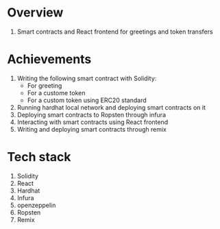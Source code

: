# Overview

1. Smart contracts and React frontend for greetings and token transfers

# Achievements

1. Writing the following smart contract with Solidity:
    - For greeting
    - For a custome token
    - For a custom token using ERC20 standard
2. Running hardhat local network and deploying smart contracts on it
3. Deploying smart contracts to Ropsten through infura
4. Interacting with smart contracts using React frontend
5. Writing and deploying smart contracts through remix

# Tech stack

1. Solidity
2. React
3. Hardhat
4. Infura
5. openzeppelin
6. Ropsten
7. Remix
